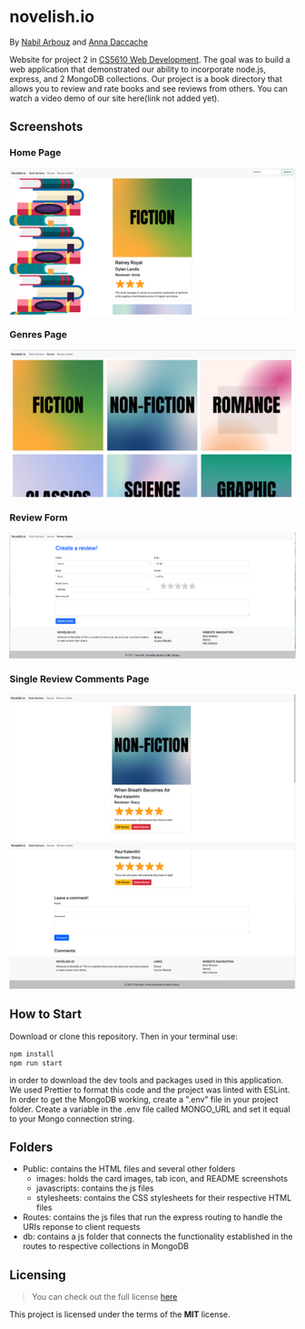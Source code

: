 # novelish.io
By [Nabil Arbouz](http://github.com/nabilarbouz) and [Anna Daccache](https://github.com/amdacccache)

Website for project 2 in [CS5610 Web Development](https://johnguerra.co/classes/webDevelopment_spring_2021/). The goal was to build a web application that demonstrated our ability to incorporate node.js, express, and 2 MongoDB collections. Our project is a book directory that allows you to review and rate books and see reviews from others. You can watch a video demo of our site here(link not added yet).


## Screenshots
### Home Page
![Home page of website](public/images/homePage.png)
### Genres Page
![Genres page of website](public/images/genresPage.png)
### Review Form
![Review form on website](public/images/reviewPage.png)
### Single Review Comments Page
![Single Review page](public/images/singleReview1.png)
![](public/images/singleReview2.png)

## How to Start

Download or clone this repository. Then in your terminal use: 
```
npm install
npm run start
```
in order to download the dev tools and packages used in this application. We used Prettier to format this code and the project was linted with ESLint.
In order to get the MongoDB working, create a ".env" file in your project folder. Create a variable in the .env file called MONGO_URL and set it equal to your Mongo connection string.

## Folders

- Public: contains the HTML files and several other folders
    - images: holds the card images, tab icon, and README screenshots
    - javascripts: contains the js files
    - stylesheets: contains the CSS stylesheets for their respective HTML files
- Routes: contains the js files that run the express routing to handle the URIs reponse to client requests
- db: contains a js folder that connects the functionality established in the routes to respective collections in MongoDB

## Licensing

> You can check out the full license [here](/LICENSE)

This project is licensed under the terms of the **MIT** license.
